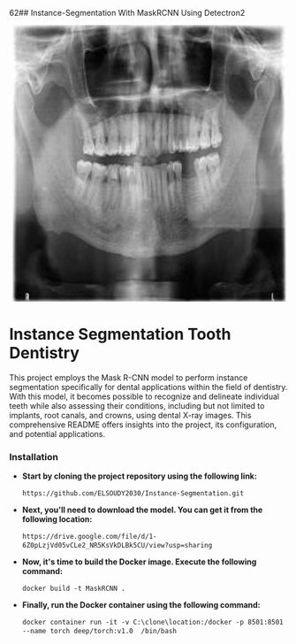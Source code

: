 62## Instance-Segmentation With MaskRCNN Using Detectron2



<div align="center">
    <img src="https://github.com/ELSOUDY2030/Instance-Segmentation/blob/main/img/gifmaker_me.gif" width="500" height="500">
</div>

# Instance Segmentation Tooth Dentistry

This project employs the Mask R-CNN model to perform instance segmentation specifically for dental applications within the field of dentistry. With this model, it becomes possible to recognize and delineate individual teeth while also assessing their conditions, including but not limited to implants, root canals, and crowns, using dental X-ray images. This comprehensive README offers insights into the project, its configuration, and potential applications.



### Installation

- **Start by cloning the project repository using the following link:**

    ```
   https://github.com/ELSOUDY2030/Instance-Segmentation.git
    ```

- **Next, you'll need to download the model. You can get it from the following location:**

    ```
    https://drive.google.com/file/d/1-6Z0pLzjVd05vCLe2_NR5KsVkDLBk5CU/view?usp=sharing
    ```
    
- **Now, it's time to build the Docker image. Execute the following command:**

    ```
   docker build -t MaskRCNN .
    ```

- **Finally, run the Docker container using the following command:**

    ```
   docker container run -it -v C:\clone\location:/docker -p 8501:8501 --name torch deep/torch:v1.0  /bin/bash
    ```
